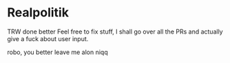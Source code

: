 # Realpolitik
TRW done better
Feel free to fix stuff, I shall go over all the PRs and actually give a fuck about user input.



robo, you better leave me alon niqq
